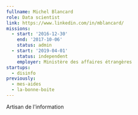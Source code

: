 ```yaml
---
fullname: Michel Blancard
role: Data scientist
link: https://www.linkedin.com/in/mblancard/
missions:
  - start: '2016-12-30'
    end: '2017-10-06'
    status: admin
  - start: '2019-04-01'
    status: independent
    employer: Ministère des affaires étrangères
startups:
  - disinfo
previously:
  - mes-aides
  - la-bonne-boite
---
```


Artisan de l'information

